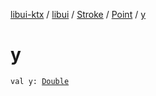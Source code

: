 [libui-ktx](../../../index.md) / [libui](../../index.md) / [Stroke](../index.md) / [Point](index.md) / [y](./y.md)

# y

`val y: `[`Double`](https://kotlinlang.org/api/latest/jvm/stdlib/kotlin/-double/index.html)